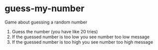# guess-my-number
Game about guessing a random number

1. Guess the number (you have like 20 tries)
2. If the guessed number is too low you see number too low message
3. If the guessed number is too high you see number too high message
